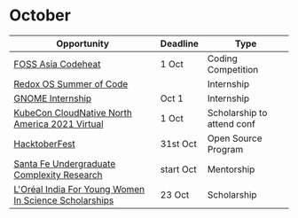 # October

Opportunity|Deadline|Type
----|-----|-----
[FOSS Asia Codeheat](https://codeheat.org/) | 1 Oct | Coding Competition
[Redox OS Summer of Code](https://www.redox-os.org/rsoc/) |  | Internship
[GNOME Internship](https://wiki.gnome.org/Internships) | Oct 1 | Internship
[KubeCon CloudNative North America 2021 Virtual](https://events.linuxfoundation.org/kubecon-cloudnativecon-north-america/attend/scholarships/) | 1 Oct | Scholarship to attend conf
[HacktoberFest](https://hacktoberfest.digitalocean.com/) | 31st Oct | Open Source Program
[Santa Fe Undergraduate Complexity Research](https://www.santafe.edu/engage/learn/programs/undergraduate-complexity-research)| start Oct | Mentorship
[L'Oréal India For Young Women In Science Scholarships](https://www.buddy4study.com/page/loreal-india-for-young-women-in-science-scholarships) | 23 Oct | Scholarship

